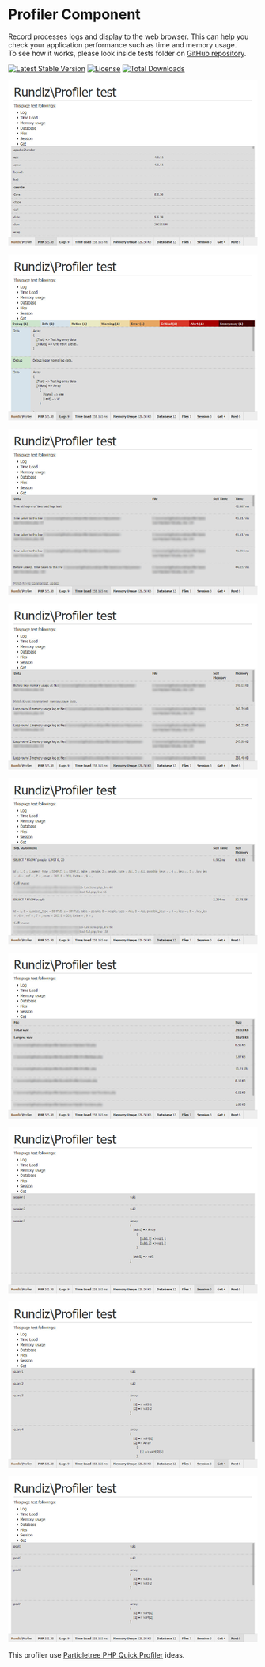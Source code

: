 # Profiler Component

Record processes logs and display to the web browser. This can help you check your application performance such as time and memory usage.<br>
To see how it works, please look inside tests folder on [GitHub repository](https://github.com/Rundiz/profiler/tests).

[![Latest Stable Version](https://poser.pugx.org/rundiz/profiler/v/stable)](https://packagist.org/packages/rundiz/profiler)
[![License](https://poser.pugx.org/rundiz/profiler/license)](https://packagist.org/packages/rundiz/profiler)
[![Total Downloads](https://poser.pugx.org/rundiz/profiler/downloads)](https://packagist.org/packages/rundiz/profiler)

![Rundiz\Profiler](tests/via-http/profiler-screenshot.jpg "Rundiz Profiler screenshot")

![Rundiz\Profiler](tests/via-http/profiler-screenshot2.jpg "Rundiz Profiler screenshot")

![Rundiz\Profiler](tests/via-http/profiler-screenshot3.jpg "Rundiz Profiler screenshot")

![Rundiz\Profiler](tests/via-http/profiler-screenshot4.jpg "Rundiz Profiler screenshot")

![Rundiz\Profiler](tests/via-http/profiler-screenshot5.jpg "Rundiz Profiler screenshot")

![Rundiz\Profiler](tests/via-http/profiler-screenshot6.jpg "Rundiz Profiler screenshot")

![Rundiz\Profiler](tests/via-http/profiler-screenshot7.jpg "Rundiz Profiler screenshot")

![Rundiz\Profiler](tests/via-http/profiler-screenshot8.jpg "Rundiz Profiler screenshot")

![Rundiz\Profiler](tests/via-http/profiler-screenshot9.jpg "Rundiz Profiler screenshot")

This profiler use [Particletree PHP Quick Profiler][1] ideas.

[1]: http://www.particletree.com/features/php-quick-profiler/